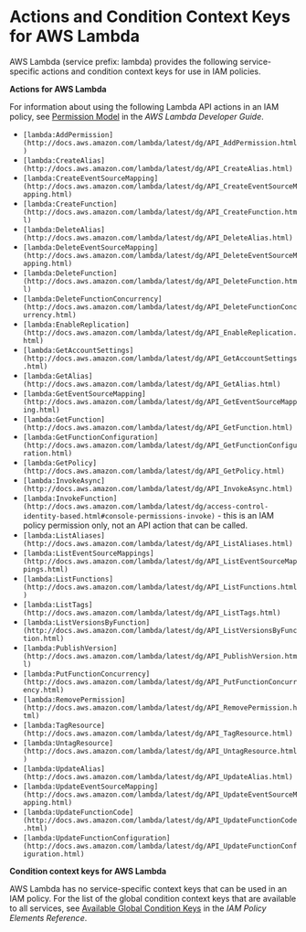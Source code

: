# Actions and Condition Context Keys for AWS Lambda<a name="list_lambda"></a>

AWS Lambda \(service prefix: lambda\) provides the following service\-specific actions and condition context keys for use in IAM policies\.

**Actions for AWS Lambda**

For information about using the following Lambda API actions in an IAM policy, see [Permission Model](http://docs.aws.amazon.com/lambda/latest/dg/intro-permission-model.html) in the *AWS Lambda Developer Guide*\.
+ `[lambda:AddPermission](http://docs.aws.amazon.com/lambda/latest/dg/API_AddPermission.html)`
+ `[lambda:CreateAlias](http://docs.aws.amazon.com/lambda/latest/dg/API_CreateAlias.html)`
+ `[lambda:CreateEventSourceMapping](http://docs.aws.amazon.com/lambda/latest/dg/API_CreateEventSourceMapping.html)`
+ `[lambda:CreateFunction](http://docs.aws.amazon.com/lambda/latest/dg/API_CreateFunction.html)`
+ `[lambda:DeleteAlias](http://docs.aws.amazon.com/lambda/latest/dg/API_DeleteAlias.html)`
+ `[lambda:DeleteEventSourceMapping](http://docs.aws.amazon.com/lambda/latest/dg/API_DeleteEventSourceMapping.html)`
+ `[lambda:DeleteFunction](http://docs.aws.amazon.com/lambda/latest/dg/API_DeleteFunction.html)`
+ `[lambda:DeleteFunctionConcurrency](http://docs.aws.amazon.com/lambda/latest/dg/API_DeleteFunctionConcurrency.html)`
+ `[lambda:EnableReplication](http://docs.aws.amazon.com/lambda/latest/dg/API_EnableReplication.html)`
+ `[lambda:GetAccountSettings](http://docs.aws.amazon.com/lambda/latest/dg/API_GetAccountSettings.html)`
+ `[lambda:GetAlias](http://docs.aws.amazon.com/lambda/latest/dg/API_GetAlias.html)`
+ `[lambda:GetEventSourceMapping](http://docs.aws.amazon.com/lambda/latest/dg/API_GetEventSourceMapping.html)`
+ `[lambda:GetFunction](http://docs.aws.amazon.com/lambda/latest/dg/API_GetFunction.html)`
+ `[lambda:GetFunctionConfiguration](http://docs.aws.amazon.com/lambda/latest/dg/API_GetFunctionConfiguration.html)`
+ `[lambda:GetPolicy](http://docs.aws.amazon.com/lambda/latest/dg/API_GetPolicy.html)`
+ `[lambda:InvokeAsync](http://docs.aws.amazon.com/lambda/latest/dg/API_InvokeAsync.html)`
+ `[lambda:InvokeFunction](http://docs.aws.amazon.com/lambda/latest/dg/access-control-identity-based.html#console-permissions-invoke)` \- this is an IAM policy permission only, not an API action that can be called\.
+ `[lambda:ListAliases](http://docs.aws.amazon.com/lambda/latest/dg/API_ListAliases.html)`
+ `[lambda:ListEventSourceMappings](http://docs.aws.amazon.com/lambda/latest/dg/API_ListEventSourceMappings.html)`
+ `[lambda:ListFunctions](http://docs.aws.amazon.com/lambda/latest/dg/API_ListFunctions.html)`
+ `[lambda:ListTags](http://docs.aws.amazon.com/lambda/latest/dg/API_ListTags.html)`
+ `[lambda:ListVersionsByFunction](http://docs.aws.amazon.com/lambda/latest/dg/API_ListVersionsByFunction.html)`
+ `[lambda:PublishVersion](http://docs.aws.amazon.com/lambda/latest/dg/API_PublishVersion.html)`
+ `[lambda:PutFunctionConcurrency](http://docs.aws.amazon.com/lambda/latest/dg/API_PutFunctionConcurrency.html)`
+ `[lambda:RemovePermission](http://docs.aws.amazon.com/lambda/latest/dg/API_RemovePermission.html)`
+ `[lambda:TagResource](http://docs.aws.amazon.com/lambda/latest/dg/API_TagResource.html)`
+ `[lambda:UntagResource](http://docs.aws.amazon.com/lambda/latest/dg/API_UntagResource.html)`
+ `[lambda:UpdateAlias](http://docs.aws.amazon.com/lambda/latest/dg/API_UpdateAlias.html)`
+ `[lambda:UpdateEventSourceMapping](http://docs.aws.amazon.com/lambda/latest/dg/API_UpdateEventSourceMapping.html)`
+ `[lambda:UpdateFunctionCode](http://docs.aws.amazon.com/lambda/latest/dg/API_UpdateFunctionCode.html)`
+ `[lambda:UpdateFunctionConfiguration](http://docs.aws.amazon.com/lambda/latest/dg/API_UpdateFunctionConfiguration.html)`

**Condition context keys for AWS Lambda**

AWS Lambda has no service\-specific context keys that can be used in an IAM policy\. For the list of the global condition context keys that are available to all services, see [Available Global Condition Keys](reference_policies_condition-keys.md#AvailableKeys) in the *IAM Policy Elements Reference*\.